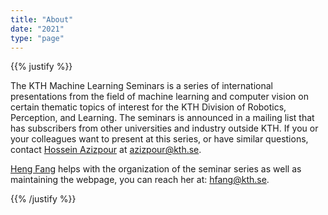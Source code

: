 ```yaml
---
title: "About"
date: "2021"
type: "page"
---
```


{{% justify %}}

The KTH Machine Learning Seminars is a series of international presentations from the field of machine learning and computer vision on certain thematic topics of interest for the KTH Division of Robotics, Perception, and Learning. The seminars is announced in a mailing list that has subscribers from other universities and industry outside KTH. If you or your colleagues want to present at this series, or have similar questions, contact [Hossein Azizpour](https://www.kth.se/profile/azizpour) at azizpour@kth.se.

[Heng Fang](https://www.kth.se/profile/hfang) helps with the organization of the seminar series as well as maintaining the webpage, you can reach her at: hfang@kth.se.

{{% /justify %}}